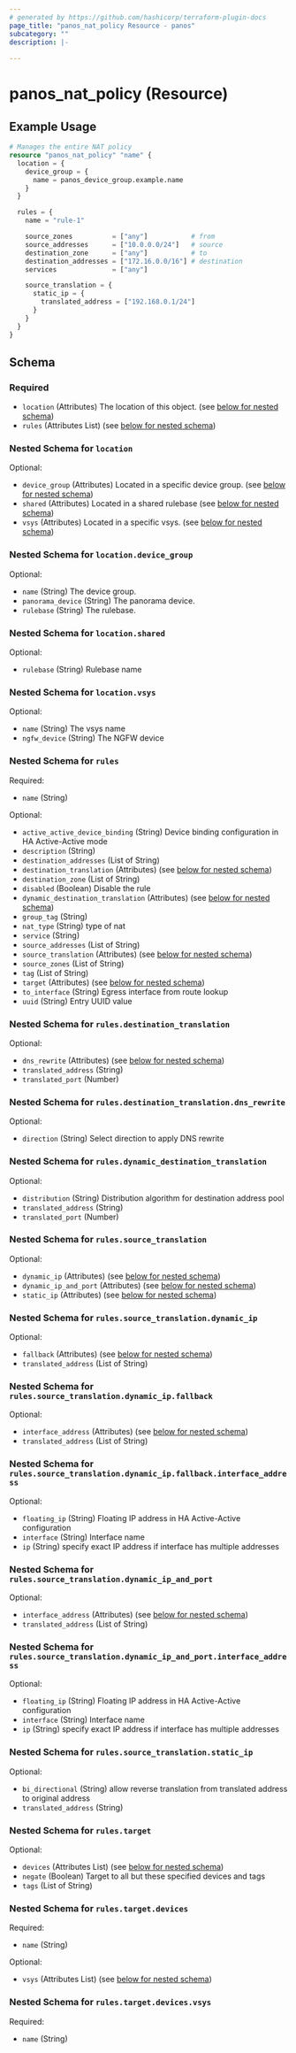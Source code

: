 ```yaml
---
# generated by https://github.com/hashicorp/terraform-plugin-docs
page_title: "panos_nat_policy Resource - panos"
subcategory: ""
description: |-
  
---
```


# panos_nat_policy (Resource)



## Example Usage

```terraform
# Manages the entire NAT policy
resource "panos_nat_policy" "name" {
  location = {
    device_group = {
      name = panos_device_group.example.name
    }
  }

  rules = {
    name = "rule-1"

    source_zones          = ["any"]           # from
    source_addresses      = ["10.0.0.0/24"]   # source
    destination_zone      = ["any"]           # to
    destination_addresses = ["172.16.0.0/16"] # destination
    services              = ["any"]

    source_translation = {
      static_ip = {
        translated_address = ["192.168.0.1/24"]
      }
    }
  }
}
```

<!-- schema generated by tfplugindocs -->
## Schema

### Required

- `location` (Attributes) The location of this object. (see [below for nested schema](#nestedatt--location))
- `rules` (Attributes List) (see [below for nested schema](#nestedatt--rules))

<a id="nestedatt--location"></a>
### Nested Schema for `location`

Optional:

- `device_group` (Attributes) Located in a specific device group. (see [below for nested schema](#nestedatt--location--device_group))
- `shared` (Attributes) Located in a shared rulebase (see [below for nested schema](#nestedatt--location--shared))
- `vsys` (Attributes) Located in a specific vsys. (see [below for nested schema](#nestedatt--location--vsys))

<a id="nestedatt--location--device_group"></a>
### Nested Schema for `location.device_group`

Optional:

- `name` (String) The device group.
- `panorama_device` (String) The panorama device.
- `rulebase` (String) The rulebase.


<a id="nestedatt--location--shared"></a>
### Nested Schema for `location.shared`

Optional:

- `rulebase` (String) Rulebase name


<a id="nestedatt--location--vsys"></a>
### Nested Schema for `location.vsys`

Optional:

- `name` (String) The vsys name
- `ngfw_device` (String) The NGFW device



<a id="nestedatt--rules"></a>
### Nested Schema for `rules`

Required:

- `name` (String)

Optional:

- `active_active_device_binding` (String) Device binding configuration in HA Active-Active mode
- `description` (String)
- `destination_addresses` (List of String)
- `destination_translation` (Attributes) (see [below for nested schema](#nestedatt--rules--destination_translation))
- `destination_zone` (List of String)
- `disabled` (Boolean) Disable the rule
- `dynamic_destination_translation` (Attributes) (see [below for nested schema](#nestedatt--rules--dynamic_destination_translation))
- `group_tag` (String)
- `nat_type` (String) type of nat
- `service` (String)
- `source_addresses` (List of String)
- `source_translation` (Attributes) (see [below for nested schema](#nestedatt--rules--source_translation))
- `source_zones` (List of String)
- `tag` (List of String)
- `target` (Attributes) (see [below for nested schema](#nestedatt--rules--target))
- `to_interface` (String) Egress interface from route lookup
- `uuid` (String) Entry UUID value

<a id="nestedatt--rules--destination_translation"></a>
### Nested Schema for `rules.destination_translation`

Optional:

- `dns_rewrite` (Attributes) (see [below for nested schema](#nestedatt--rules--destination_translation--dns_rewrite))
- `translated_address` (String)
- `translated_port` (Number)

<a id="nestedatt--rules--destination_translation--dns_rewrite"></a>
### Nested Schema for `rules.destination_translation.dns_rewrite`

Optional:

- `direction` (String) Select direction to apply DNS rewrite



<a id="nestedatt--rules--dynamic_destination_translation"></a>
### Nested Schema for `rules.dynamic_destination_translation`

Optional:

- `distribution` (String) Distribution algorithm for destination address pool
- `translated_address` (String)
- `translated_port` (Number)


<a id="nestedatt--rules--source_translation"></a>
### Nested Schema for `rules.source_translation`

Optional:

- `dynamic_ip` (Attributes) (see [below for nested schema](#nestedatt--rules--source_translation--dynamic_ip))
- `dynamic_ip_and_port` (Attributes) (see [below for nested schema](#nestedatt--rules--source_translation--dynamic_ip_and_port))
- `static_ip` (Attributes) (see [below for nested schema](#nestedatt--rules--source_translation--static_ip))

<a id="nestedatt--rules--source_translation--dynamic_ip"></a>
### Nested Schema for `rules.source_translation.dynamic_ip`

Optional:

- `fallback` (Attributes) (see [below for nested schema](#nestedatt--rules--source_translation--dynamic_ip--fallback))
- `translated_address` (List of String)

<a id="nestedatt--rules--source_translation--dynamic_ip--fallback"></a>
### Nested Schema for `rules.source_translation.dynamic_ip.fallback`

Optional:

- `interface_address` (Attributes) (see [below for nested schema](#nestedatt--rules--source_translation--dynamic_ip--fallback--interface_address))
- `translated_address` (List of String)

<a id="nestedatt--rules--source_translation--dynamic_ip--fallback--interface_address"></a>
### Nested Schema for `rules.source_translation.dynamic_ip.fallback.interface_address`

Optional:

- `floating_ip` (String) Floating IP address in HA Active-Active configuration
- `interface` (String) Interface name
- `ip` (String) specify exact IP address if interface has multiple addresses




<a id="nestedatt--rules--source_translation--dynamic_ip_and_port"></a>
### Nested Schema for `rules.source_translation.dynamic_ip_and_port`

Optional:

- `interface_address` (Attributes) (see [below for nested schema](#nestedatt--rules--source_translation--dynamic_ip_and_port--interface_address))
- `translated_address` (List of String)

<a id="nestedatt--rules--source_translation--dynamic_ip_and_port--interface_address"></a>
### Nested Schema for `rules.source_translation.dynamic_ip_and_port.interface_address`

Optional:

- `floating_ip` (String) Floating IP address in HA Active-Active configuration
- `interface` (String) Interface name
- `ip` (String) specify exact IP address if interface has multiple addresses



<a id="nestedatt--rules--source_translation--static_ip"></a>
### Nested Schema for `rules.source_translation.static_ip`

Optional:

- `bi_directional` (String) allow reverse translation from translated address to original address
- `translated_address` (String)



<a id="nestedatt--rules--target"></a>
### Nested Schema for `rules.target`

Optional:

- `devices` (Attributes List) (see [below for nested schema](#nestedatt--rules--target--devices))
- `negate` (Boolean) Target to all but these specified devices and tags
- `tags` (List of String)

<a id="nestedatt--rules--target--devices"></a>
### Nested Schema for `rules.target.devices`

Required:

- `name` (String)

Optional:

- `vsys` (Attributes List) (see [below for nested schema](#nestedatt--rules--target--devices--vsys))

<a id="nestedatt--rules--target--devices--vsys"></a>
### Nested Schema for `rules.target.devices.vsys`

Required:

- `name` (String)
